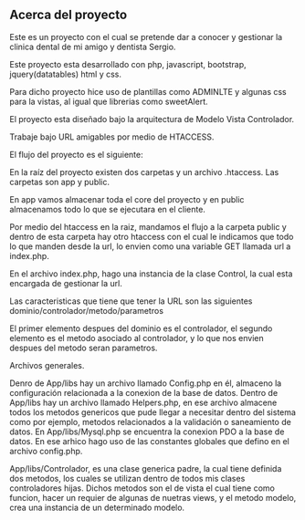

## Acerca del proyecto

Este es un proyecto con el cual se pretende dar a conocer y gestionar la clinica dental de mi amigo y dentista Sergio. 

Este proyecto esta desarrollado con php, javascript, bootstrap, jquery(datatables) html y css. 

Para dicho proyecto hice uso de plantillas como ADMINLTE  y algunas css para la vistas, al igual que librerias como sweetAlert. 

El proyecto esta diseñado bajo la arquitectura de Modelo Vista Controlador. 

Trabaje bajo URL amigables por medio de HTACCESS. 

El flujo del proyecto es el siguiente:

En la raíz del proyecto existen dos carpetas y un archivo .htaccess. Las carpetas son app y public. 

En app vamos almacenar toda el core del proyecto y en public almacenamos todo lo que se ejecutara en el cliente. 

Por medio del htaccess en la raiz, mandamos el flujo a la carpeta  public y dentro de esta carpeta hay otro htaccess con el cual le indicamos que todo lo que 
manden desde la url, lo envien como una variable GET llamada url a index.php.

En el archivo index.php, hago una instancia de la clase Control, la cual esta encargada de gestionar la url.

Las caracteristicas que tiene que tener la URL son las siguientes
dominio/controlador/metodo/parametros

El primer elemento despues del dominio es el controlador, el segundo elemento es el metodo asociado al controlador, y lo que nos envien despues del metodo
seran parametros. 


Archivos generales. 

Denro de App/libs hay un archivo llamado Config.php en él, almaceno la configuración relacionada a la conexion de la base de datos.
Dentro de App/libs hay un archivo llamado Helpers.php, en ese archivo almacene todos los metodos genericos que pude llegar a necesitar dentro del sistema
como por ejemplo, metodos relacionados a la validación o saneamiento de datos.
En App/libs/Mysql.php   se encuentra la conexion PDO a la base de datos. En ese arhico hago uso de las constantes globales que defino en el archivo config.php.

App/libs/Controlador, es una clase generica padre, la cual tiene definida dos metodos, los cuales se utilizan dentro de todos mis clases controladores hijas.
Dichos metodos son el de vista el cual tiene como funcion, hacer un requier de algunas de nuetras views, y el metodo modelo, crea una instancia de un determinado
modelo. 


